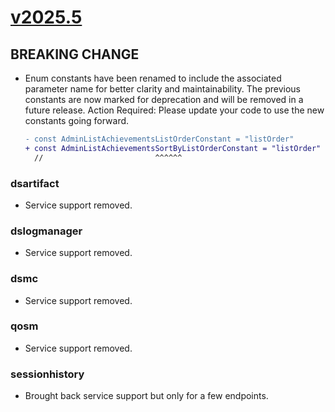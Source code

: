 # [v2025.5]

## BREAKING CHANGE

- Enum constants have been renamed to include the associated parameter name for better clarity and maintainability.
  The previous constants are now marked for deprecation and will be removed in a future release.
  Action Required: Please update your code to use the new constants going forward.

   ```diff
   - const AdminListAchievementsListOrderConstant = "listOrder"
   + const AdminListAchievementsSortByListOrderConstant = "listOrder"
     //                         ^^^^^^
   ```

### dsartifact

- Service support removed.

### dslogmanager

- Service support removed.

### dsmc

- Service support removed.

### qosm

- Service support removed.

### sessionhistory

- Brought back service support but only for a few endpoints.

[v2025.5]: https://github.com/AccelByte/accelbyte-go-modular-sdk/compare/ags/v2025.4..ags/v2025.5
